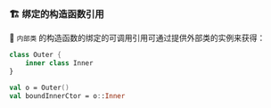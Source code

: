 ### 🏗️ 绑定的构造函数引用

🔗 `内部类` 的构造函数的绑定的可调用引用可通过提供外部类的实例来获得：

```kotlin
class Outer {
    inner class Inner
}

val o = Outer()
val boundInnerCtor = o::Inner
```